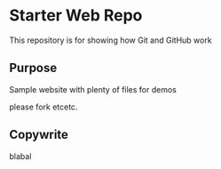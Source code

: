 # Starter Web Repo

This repository is for showing how Git and GitHub work

## Purpose

Sample website with plenty of files for demos

please fork etcetc.


## Copywrite
blabal